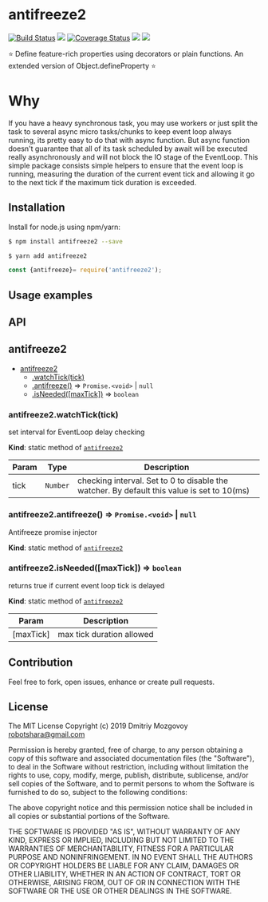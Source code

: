# antifreeze2
[![Build Status](https://travis-ci.com/DigitalBrainJS/antifreeze2.svg?branch=master)](https://travis-ci.com/DigitalBrainJS/antifreeze2)
[![](https://badgen.net/npm/license/antifreeze2)](https://unpkg.com/antifreeze2/dist/antifreeze2.umd.js)
[![Coverage Status](https://coveralls.io/repos/github/DigitalBrainJS/antifreeze2/badge.svg?branch=master)](https://coveralls.io/github/DigitalBrainJS/antifreeze2?branch=master)
[![](https://badgen.net/github/issues/DigitalBrainJS/antifreeze2)](https://github.com/DigitalBrainJS/antifreeze2/issues)
[![](https://badgen.net/github/stars/DigitalBrainJS/antifreeze2)](https://github.com/DigitalBrainJS/antifreeze2/stargazers)

:star: Define feature-rich properties using decorators or plain functions. An extended version of Object.defineProperty :star:

# Why
If you have a heavy synchronous task, you may use workers or just split the task to several async micro tasks/chunks
to keep event loop always running, its pretty easy to do that with async function.
But async function doesn't guarantee that all of its task scheduled by await will be executed really asynchronously
and will not block the IO stage of the EventLoop. This simple package consists simple helpers to ensure that the event loop
is running, measuring the duration of the current event tick and allowing it go to the next tick if the maximum tick duration is exceeded.


## Installation

Install for node.js using npm/yarn:

``` bash
$ npm install antifreeze2 --save
```

``` bash
$ yarn add antifreeze2
```

````javascript
const {antifreeze}= require('antifreeze2');
````

## Usage examples




## API

<a name="module_antifreeze2"></a>

## antifreeze2

* [antifreeze2](#module_antifreeze2)
    * [.watchTick(tick)](#module_antifreeze2.watchTick)
    * [.antifreeze()](#module_antifreeze2.antifreeze) ⇒ <code>Promise.&lt;void&gt;</code> \| <code>null</code>
    * [.isNeeded([maxTick])](#module_antifreeze2.isNeeded) ⇒ <code>boolean</code>

<a name="module_antifreeze2.watchTick"></a>

### antifreeze2.watchTick(tick)
set interval for EventLoop delay checking

**Kind**: static method of [<code>antifreeze2</code>](#module_antifreeze2)  

| Param | Type | Description |
| --- | --- | --- |
| tick | <code>Number</code> | checking interval. Set to 0 to disable the watcher. By default this value is set to 10(ms) |

<a name="module_antifreeze2.antifreeze"></a>

### antifreeze2.antifreeze() ⇒ <code>Promise.&lt;void&gt;</code> \| <code>null</code>
Antifreeze promise injector

**Kind**: static method of [<code>antifreeze2</code>](#module_antifreeze2)  
<a name="module_antifreeze2.isNeeded"></a>

### antifreeze2.isNeeded([maxTick]) ⇒ <code>boolean</code>
returns true if current event loop tick is delayed

**Kind**: static method of [<code>antifreeze2</code>](#module_antifreeze2)  

| Param | Description |
| --- | --- |
| [maxTick] | max tick duration allowed |



## Contribution
Feel free to fork, open issues, enhance or create pull requests.
## License

The MIT License
Copyright (c) 2019 Dmitriy Mozgovoy <robotshara@gmail.com>

Permission is hereby granted, free of charge, to any person obtaining a copy of this software and associated documentation files (the "Software"), to deal in the Software without restriction, including without limitation the rights to use, copy, modify, merge, publish, distribute, sublicense, and/or sell copies of the Software, and to permit persons to whom the Software is furnished to do so, subject to the following conditions:

The above copyright notice and this permission notice shall be included in all copies or substantial portions of the Software.

THE SOFTWARE IS PROVIDED "AS IS", WITHOUT WARRANTY OF ANY KIND, EXPRESS OR IMPLIED, INCLUDING BUT NOT LIMITED TO THE WARRANTIES OF MERCHANTABILITY, FITNESS FOR A PARTICULAR PURPOSE AND NONINFRINGEMENT. IN NO EVENT SHALL THE AUTHORS OR COPYRIGHT HOLDERS BE LIABLE FOR ANY CLAIM, DAMAGES OR OTHER LIABILITY, WHETHER IN AN ACTION OF CONTRACT, TORT OR OTHERWISE, ARISING FROM, OUT OF OR IN CONNECTION WITH THE SOFTWARE OR THE USE OR OTHER DEALINGS IN THE SOFTWARE.
